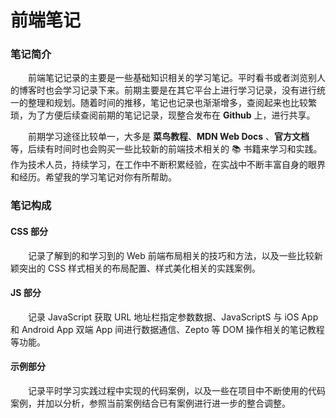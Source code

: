 # 前端笔记

### 笔记简介

&emsp;&emsp;前端笔记记录的主要是一些基础知识相关的学习笔记。平时看书或者浏览别人的博客时也会学习记录下来。前期主要是在其它平台上进行学习记录，没有进行统一的整理和规划。随着时间的推移，笔记也记录也渐渐增多，查阅起来也比较繁琐，为了方便后续查阅前期的笔记记录，现整合发布在 **Github** 上，进行共享。

&emsp;&emsp;前期学习途径比较单一，大多是 **菜鸟教程**、**MDN Web Docs** 、**官方文档**等，后续有时间时也会购买一些比较新的前端技术相关的 📚 书籍来学习和实践。作为技术人员，持续学习，在工作中不断积累经验，在实战中不断丰富自身的眼界和经历。希望我的学习笔记对你有所帮助。

### 笔记构成

#### CSS 部分

&emsp;&emsp;记录了解到的和学习到的 Web 前端布局相关的技巧和方法，以及一些比较新颖突出的 CSS 样式相关的布局配置、样式美化相关的实践案例。

#### JS 部分

&emsp;&emsp;记录 JavaScript 获取 URL 地址栏指定参数数据、JavaScriptS 与 iOS App 和 Android App 双端 App 间进行数据通信、Zepto 等 DOM 操作相关的笔记教程等功能。

#### 示例部分

&emsp;&emsp;记录平时学习实践过程中实现的代码案例，以及一些在项目中不断使用的代码案例，并加以分析，参照当前案例结合已有案例进行进一步的整合调整。
